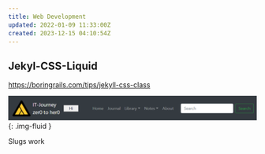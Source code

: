 ```yaml
---
title: Web Development
updated: 2022-01-09 11:33:00Z
created: 2023-12-15 04:10:54Z
---
```


## Jekyl-CSS-Liquid

https://boringrails.com/tips/jekyll-css-class


![](../_resources/top-nav.png){: .img-fluid }

Slugs work
